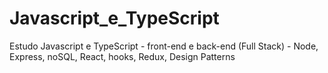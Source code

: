 # Javascript_e_TypeScript
Estudo Javascript e TypeScript - front-end e back-end (Full Stack) - Node, Express, noSQL, React, hooks, Redux, Design Patterns
